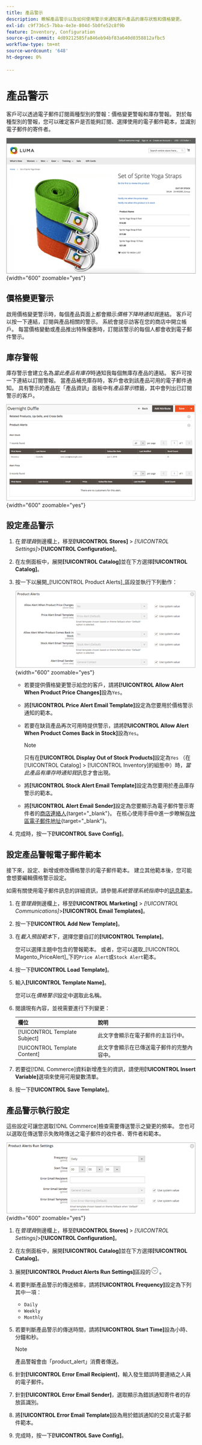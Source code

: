 ```yaml
---
title: 產品警示
description: 瞭解產品警示以及如何使用警示來通知客戶產品的庫存狀態和價格變更。
exl-id: c9f736c5-7bba-4e3e-804d-5b0fe52c8f9b
feature: Inventory, Configuration
source-git-commit: 4d89212585fa846eb94bf83a640d0358812afbc5
workflow-type: tm+mt
source-wordcount: '648'
ht-degree: 0%

---
```


# 產品警示

客戶可以透過電子郵件訂閱兩種型別的警報：價格變更警報和庫存警報。 對於每種型別的警報，您可以確定客戶是否能夠訂閱、選擇使用的電子郵件範本，並識別電子郵件的寄件者。

![註冊產品警示](assets/product-alert-setting.png){width="600" zoomable="yes"}

## 價格變更警示

啟用價格變更警示時，每個產品頁面上都會顯示&#x200B;_價格下降時通知我_&#x200B;連結。 客戶可以按一下連結，訂閱與產品相關的警示。 系統會提示訪客在您的商店中開立帳戶。 每當價格變動或產品推出特殊優惠時，訂閱該警示的每個人都會收到電子郵件警示。

## 庫存警報

庫存警示會建立名為&#x200B;_當此產品有庫存_&#x200B;時通知我每個無庫存產品的連結。 客戶可按一下連結以訂閱警報。 當產品補充庫存時，客戶會收到該產品可用的電子郵件通知。 具有警示的產品在「產品資訊」面板中有&#x200B;_產品警示_&#x200B;標籤，其中會列出已訂閱警示的客戶。

![產品和價格警示訂閱清單](assets/inventory-product-alerts.png){width="600" zoomable="yes"}

## 設定產品警示

1. 在&#x200B;_管理員_&#x200B;側邊欄上，移至&#x200B;**[!UICONTROL Stores]** > _[!UICONTROL Settings]_>**[!UICONTROL Configuration]**。

1. 在左側面板中，展開&#x200B;**[!UICONTROL Catalog]**&#x200B;並在下方選擇&#x200B;**[!UICONTROL Catalog]**。

1. 按一下以展開&#x200B;_[!UICONTROL Product Alerts]_區段並執行下列動作：

   ![產品警示](assets/config-catalog-product-alerts.png){width="600" zoomable="yes"}

   - 若要提供價格變更警示給您的客戶，請將&#x200B;**[!UICONTROL Allow Alert When Product Price Changes]**&#x200B;設為`Yes`。

   - 將&#x200B;**[!UICONTROL Price Alert Email Template]**&#x200B;設定為您要用於價格警示通知的範本。

   - 若要在缺貨產品再次可用時提供警示，請將&#x200B;**[!UICONTROL Allow Alert When Product Comes Back in Stock]**&#x200B;設為`Yes`。

     >[!NOTE]
     >
     >只有在&#x200B;**[!UICONTROL Display Out of Stock Products]**&#x200B;設定為`Yes` （在[!UICONTROL Catalog] > [!UICONTROL Inventory]的組態中）時，_當此產品有庫存時通知我_&#x200B;訊息才會出現。

   - 將&#x200B;**[!UICONTROL Stock Alert Email Template]**&#x200B;設定為您要用於產品庫存警示的範本。

   - 將&#x200B;**[!UICONTROL Alert Email Sender]**&#x200B;設定為您要顯示為電子郵件警示寄件者的[商店連絡人](../getting-started/store-details.md#store-email-addresses){target="_blank"}。 在核心使用手冊中進一步瞭解[存放區電子郵件地址](../configuration-reference/general/store-email-addresses.md){target="_blank"}。

1. 完成時，按一下&#x200B;**[!UICONTROL Save Config]**。

## 設定產品警報電子郵件範本

接下來，設定、新增或修改價格警示的電子郵件範本。 建立其他範本後，您可能會想要編輯價格警示設定。

如需有關使用電子郵件訊息的詳細資訊，請參閱&#x200B;_系統管理系統指南_&#x200B;中的[訊息範本](../systems/email-template-custom.md#message-templates)。

1. 在&#x200B;_管理員_&#x200B;側邊欄上，移至&#x200B;**[!UICONTROL Marketing]** > _[!UICONTROL Communications]_>**[!UICONTROL Email Templates]**。

1. 按一下&#x200B;**[!UICONTROL Add New Template]**。

1. 在&#x200B;_載入預設範本_&#x200B;下，選擇您要自訂的&#x200B;**[!UICONTROL Template]**。

   您可以選擇主題中包含的警報範本。 或者，您可以選取&#x200B;_[!UICONTROL Magento_PriceAlert]_下的`Price Alert`或`Stock Alert`範本。

1. 按一下&#x200B;**[!UICONTROL Load Template]**。

1. 輸入&#x200B;**[!UICONTROL Template Name]**。

   您可以在&#x200B;_價格警示_&#x200B;設定中選取此名稱。

1. 閱讀現有內容，並視需要進行下列變更：

   | 欄位 | 說明 |
   | ----- | ----- |
   | [!UICONTROL Template Subject] | 此文字會顯示在電子郵件的主旨行中。 |
   | [!UICONTROL Template Content] | 此文字會顯示在已傳送電子郵件的完整內容中。 |

1. 若要從[!DNL Commerce]資料新增產生的資訊，請使用&#x200B;**[!UICONTROL Insert Variable]**&#x200B;選項來使用可用變數清單。

1. 按一下&#x200B;**[!UICONTROL Save Template]**。

## 產品警示執行設定

這些設定可讓您選取[!DNL Commerce]檢查需要傳送警示之變更的頻率。 您也可以選取在傳送警示失敗時傳送之電子郵件的收件者、寄件者和範本。

![產品警示執行設定](assets/config-catalog-product-alerts-run-settings.png){width="600" zoomable="yes"}

1. 在&#x200B;_管理員_&#x200B;側邊欄上，移至&#x200B;**[!UICONTROL Stores]** > _[!UICONTROL Settings]_>**[!UICONTROL Configuration]**。

1. 在左側面板中，展開&#x200B;**[!UICONTROL Catalog]**&#x200B;並在下方選擇&#x200B;**[!UICONTROL Catalog]**。

1. 展開&#x200B;**[!UICONTROL Product Alerts Run Settings]**&#x200B;區段的![擴充選擇器](../assets/icon-display-expand.png)。

1. 若要判斷產品警示的傳送頻率，請將&#x200B;**[!UICONTROL Frequency]**&#x200B;設定為下列其中一項：

   - `Daily`
   - `Weekly`
   - `Monthly`

1. 若要判斷產品警示的傳送時間，請將&#x200B;**[!UICONTROL Start Time]**&#x200B;設為小時、分鐘和秒。

   >[!NOTE]
   >
   >產品警報會由「product_alert」消費者傳送。

1. 針對&#x200B;**[!UICONTROL Error Email Recipient]**，輸入發生錯誤時要連絡之人員的電子郵件。

1. 針對&#x200B;**[!UICONTROL Error Email Sender]**，選取顯示為錯誤通知寄件者的存放區識別。

1. 將&#x200B;**[!UICONTROL Error Email Template]**&#x200B;設為用於錯誤通知的交易式電子郵件範本。

1. 完成時，按一下&#x200B;**[!UICONTROL Save Config]**。
